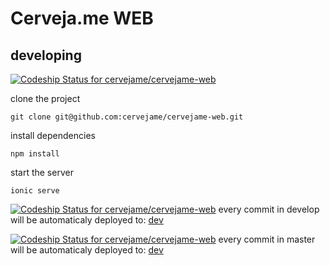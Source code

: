 # Cerveja.me WEB

## developing
[ ![Codeship Status for cervejame/cervejame-web](https://app.codeship.com/projects/2b0d8eb0-176b-0136-33eb-66968b85f8a3/status?branch=develop)](https://app.codeship.com/projects/283822)

clone the project
```
git clone git@github.com:cervejame/cervejame-web.git
```
install dependencies
```
npm install
```

start the server
```
ionic serve
```

[ ![Codeship Status for cervejame/cervejame-web](https://app.codeship.com/projects/2b0d8eb0-176b-0136-33eb-66968b85f8a3/status?branch=develop)](https://app.codeship.com/projects/283822)
every commit in develop will be automaticaly deployed to:
[dev](https://m.hom.cerveja.me)


[ ![Codeship Status for cervejame/cervejame-web](https://app.codeship.com/projects/2b0d8eb0-176b-0136-33eb-66968b85f8a3/status?branch=master)](https://app.codeship.com/projects/283822)
every commit in master will be automaticaly deployed to:
[dev](https://m.hom.cerveja.me)


